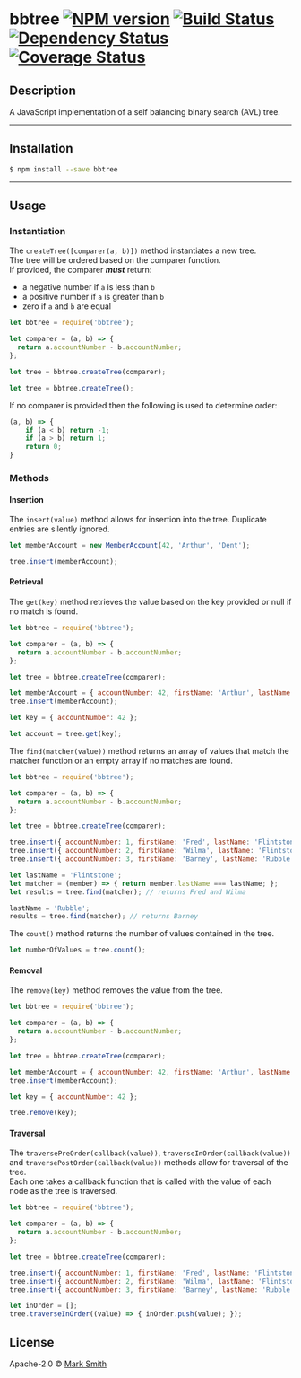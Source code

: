 # bbtree [![NPM version][npm-image]][npm-url] [![Build Status][travis-image]][travis-url] [![Dependency Status][daviddm-image]][daviddm-url] [![Coverage Status][coveralls-image]][coveralls-url]
## Description

A JavaScript implementation of a self balancing binary search (AVL) tree.

---
## Installation

```sh
$ npm install --save bbtree
```
---
## Usage

### Instantiation

The `createTree([comparer(a, b)])` method instantiates a new tree.  
The tree will be ordered based on the comparer function.  
If provided, the comparer **_must_** return:
+ a negative number if `a` is less than `b`
+ a positive number if `a` is greater than `b`
+ zero if `a` and `b` are equal

```js
let bbtree = require('bbtree');

let comparer = (a, b) => {
  return a.accountNumber - b.accountNumber;
};

let tree = bbtree.createTree(comparer);

let tree = bbtree.createTree();
```

If no comparer is provided then the following is used to determine order:

```js
(a, b) => {
    if (a < b) return -1;
    if (a > b) return 1;
    return 0;
}
```
### Methods

#### Insertion

The `insert(value)` method allows for insertion into the tree. Duplicate entries are silently ignored.
```js
let memberAccount = new MemberAccount(42, 'Arthur', 'Dent');

tree.insert(memberAccount);
```

#### Retrieval

The `get(key)` method retrieves the value based on the key provided or null if no match is found.  

```js
let bbtree = require('bbtree');

let comparer = (a, b) => {
  return a.accountNumber - b.accountNumber;
};

let tree = bbtree.createTree(comparer);

let memberAccount = { accountNumber: 42, firstName: 'Arthur', lastName: 'Dent' };
tree.insert(memberAccount);

let key = { accountNumber: 42 };

let account = tree.get(key);
```

The `find(matcher(value))` method returns an array of values that match the matcher function or an empty array if no matches are found.

```js
let bbtree = require('bbtree');

let comparer = (a, b) => {
  return a.accountNumber - b.accountNumber;
};

let tree = bbtree.createTree(comparer);

tree.insert({ accountNumber: 1, firstName: 'Fred', lastName: 'Flintstone' });
tree.insert({ accountNumber: 2, firstName: 'Wilma', lastName: 'Flintstone' });
tree.insert({ accountNumber: 3, firstName: 'Barney', lastName: 'Rubble' });

let lastName = 'Flintstone';
let matcher = (member) => { return member.lastName === lastName; };
let results = tree.find(matcher); // returns Fred and Wilma

lastName = 'Rubble';
results = tree.find(matcher); // returns Barney
```

The `count()` method returns the number of values contained in the tree.

```js
let numberOfValues = tree.count();
```
#### Removal

The `remove(key)` method removes the value from the tree.

```js
let bbtree = require('bbtree');

let comparer = (a, b) => {
  return a.accountNumber - b.accountNumber;
};

let tree = bbtree.createTree(comparer);

let memberAccount = { accountNumber: 42, firstName: 'Arthur', lastName: 'Dent' };
tree.insert(memberAccount);

let key = { accountNumber: 42 };

tree.remove(key);
```
#### Traversal

The `traversePreOrder(callback(value))`, `traverseInOrder(callback(value))` and `traversePostOrder(callback(value))` methods allow for traversal of the tree.  
Each one takes a callback function that is called with the value of each node as the tree is traversed. 
```js
let bbtree = require('bbtree');

let comparer = (a, b) => {
  return a.accountNumber - b.accountNumber;
};

let tree = bbtree.createTree(comparer);

tree.insert({ accountNumber: 1, firstName: 'Fred', lastName: 'Flintstone' });
tree.insert({ accountNumber: 2, firstName: 'Wilma', lastName: 'Flintstone' });
tree.insert({ accountNumber: 3, firstName: 'Barney', lastName: 'Rubble' });

let inOrder = [];
tree.traverseInOrder((value) => { inOrder.push(value); });
```
## License

Apache-2.0 © [Mark Smith]()


[npm-image]: https://badge.fury.io/js/bbtree.svg
[npm-url]: https://npmjs.org/package/bbtree
[travis-image]: https://travis-ci.org/aardmark/bbtree.svg?branch=master
[travis-url]: https://travis-ci.org/aardmark/bbtree
[daviddm-image]: https://david-dm.org/aardmark/bbtree.svg?theme=shields.io
[daviddm-url]: https://david-dm.org/aardmark/bbtree
[coveralls-image]: https://coveralls.io/repos/github/aardmark/bbtree/badge.svg?branch=master
[coveralls-url]: https://coveralls.io/github/aardmark/bbtree?branch=master
